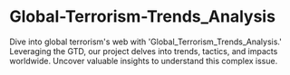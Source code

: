 # Global-Terrorism-Trends_Analysis
Dive into global terrorism's web with 'Global_Terrorism_Trends_Analysis.' Leveraging the GTD, our project delves into trends, tactics, and impacts worldwide. Uncover valuable insights to understand this complex issue.
